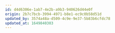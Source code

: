 ```yaml
---
id: d4d6306e-1ab7-4e2b-a9b3-940626d44e0f
origin: 2b7c7bcb-3994-4971-b8e1-ec9c0b58d51d
updated_by: 3574a48a-d509-4c9e-9e37-5b83b6cfdc78
updated_at: 1649840303
---
```

